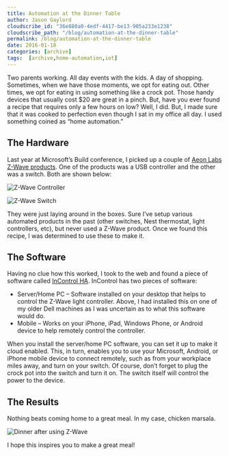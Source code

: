 ```yaml
---
title: Automation at the Dinner Table
author: Jason Gaylord
cloudscribe_id: "36e880a0-4edf-4417-be13-905a233e1238"
cloudscribe_path: "/blog/automation-at-the-dinner-table"
permalink: /blog/automation-at-the-dinner-table
date: 2016-01-18
categories: [archive]
tags:  [archive,home-automation,iot]
---
```


Two parents working. All day events with the kids. A day of shopping. Sometimes, when we have those moments, we opt for eating out. Other times, we opt for eating in using something like a crock pot. Those handy devices that usually cost $20 are great in a pinch. But, have you ever found a recipe that requires only a few hours on low? Well, I did. But, I made sure that it was cooked to perfection even though I sat in my office all day. I used something coined as “home automation.”

## The Hardware
Last year at Microsoft’s Build conference, I picked up a couple of [Aeon Labs Z-Wave products](http://jasong.us/1PCcvbL). One of the products was a USB controller and the other was a switch. Both are shown below:

![Z-Wave Controller](https://cdn.jasongaylord.com/images/2016/01/18/zwavecontroller.jpg "Z-Wave Controller")

![Z-Wave Switch](https://cdn.jasongaylord.com/images/2016/01/18/zwaveswitch.jpg "Z-Wave Switch")

They were just laying around in the boxes. Sure I’ve setup various automated products in the past (other switches, Nest thermostat, light controllers, etc), but never used a Z-Wave product. Once we found this recipe, I was determined to use these to make it.

## The Software
Having no clue how this worked, I took to the web and found a piece of software called [InControl HA](http://jasong.us/1PCcEMo). InControl has two pieces of software:

- Server/Home PC – Software installed on your desktop that helps to control the Z-Wave light controller. Above, I had installed this on one of my older Dell machines as I was uncertain as to what this software would do. 
- Mobile – Works on your iPhone, iPad, Windows Phone, or Android device to help remotely control the controller. 

When you install the server/home PC software, you can set it up to make it cloud enabled. This, in turn, enables you to use your Microsoft, Android, or iPhone mobile device to connect remotely, such as from your workplace miles away, and turn on your switch. Of course, don’t forget to plug the crock pot into the switch and turn it on. The switch itself will control the power to the device.

## The Results
Nothing beats coming home to a great meal. In my case, chicken marsala.

![Dinner after using Z-Wave](https://cdn.jasongaylord.com/images/2016/01/18/dinner.jpg "Dinner after using Z-Wave")

I hope this inspires you to make a great meal!